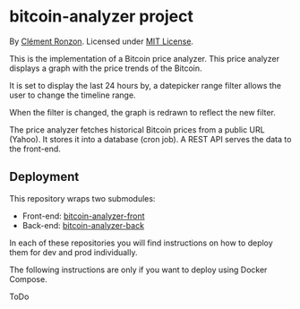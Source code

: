 # bitcoin-analyzer project

By [Clément Ronzon](https://www.linkedin.com/in/clemrz/). Licensed under [MIT License](https://choosealicense.com/licenses/mit/).

This is the implementation of a Bitcoin price analyzer.
This price analyzer displays a graph with the price trends of the Bitcoin.

It is set to display the last 24 hours by, a datepicker range filter allows the user to change the timeline range.

When the filter is changed, the graph is redrawn to reflect the new filter.

The price analyzer fetches historical Bitcoin prices from a public URL (Yahoo). It stores it into a database (cron job). A REST API serves the data to the front-end.

## Deployment

This repository wraps two submodules:

  - Front-end: [bitcoin-analyzer-front](https://github.com/ClemRz/bitcoin-analyzer-front)
  - Back-end: [bitcoin-analyzer-back](https://github.com/ClemRz/bitcoin-analyzer-back)
  
In each of these repositories you will find instructions on how to deploy them for dev and prod individually.

The following instructions are only if you want to deploy using Docker Compose.

ToDo